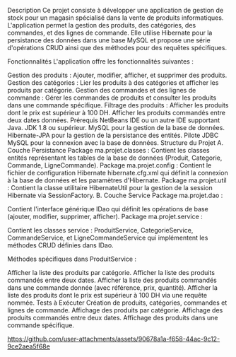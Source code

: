 Description
Ce projet consiste à développer une application de gestion de stock pour un magasin spécialisé dans la vente de produits informatiques. L'application permet la gestion des produits, des catégories, des commandes, et des lignes de commande. Elle utilise Hibernate pour la persistance des données dans une base MySQL et propose une série d'opérations CRUD ainsi que des méthodes pour des requêtes spécifiques.

Fonctionnalités
L'application offre les fonctionnalités suivantes :

Gestion des produits : Ajouter, modifier, afficher, et supprimer des produits.
Gestion des catégories : Lier les produits à des catégories et afficher les produits par catégorie.
Gestion des commandes et des lignes de commande : Gérer les commandes de produits et consulter les produits dans une commande spécifique.
Filtrage des produits :
Afficher les produits dont le prix est supérieur à 100 DH.
Afficher les produits commandés entre deux dates données.
Prérequis
NetBeans IDE ou un autre IDE supportant Java.
JDK 1.8 ou supérieur.
MySQL pour la gestion de la base de données.
Hibernate-JPA pour la gestion de la persistance des entités.
Pilote JDBC MySQL pour la connexion avec la base de données.
Structure du Projet
A. Couche Persistance
Package ma.projet.classes :
Contient les classes entités représentant les tables de la base de données (Produit, Categorie, Commande, LigneCommande).
Package ma.projet.config :
Contient le fichier de configuration Hibernate hibernate.cfg.xml qui définit la connexion à la base de données et les paramètres d'Hibernate.
Package ma.projet.util :
Contient la classe utilitaire HibernateUtil pour la gestion de la session Hibernate via SessionFactory.
B. Couche Service
Package ma.projet.dao :

Contient l'interface générique IDao<T> qui définit les opérations de base (ajouter, modifier, supprimer, afficher).
Package ma.projet.service :

Contient les classes service : ProduitService, CategorieService, CommandeService, et LigneCommandeService qui implémentent les méthodes CRUD définies dans IDao.

Méthodes spécifiques dans ProduitService :

Afficher la liste des produits par catégorie.
Afficher la liste des produits commandés entre deux dates.
Afficher la liste des produits commandés dans une commande donnée (avec référence, prix, quantité).
Afficher la liste des produits dont le prix est supérieur à 100 DH via une requête nommée.
Tests à Exécuter
Création de produits, catégories, commandes et lignes de commande.
Affichage des produits par catégorie.
Affichage des produits commandés entre deux dates.
Affichage des produits dans une commande spécifique.

https://github.com/user-attachments/assets/90678a1a-f658-44ac-9c12-9ce2aea5f68e



